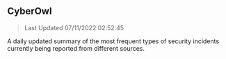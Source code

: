## CyberOwl 
> Last Updated 07/11/2022 02:52:45 


A daily updated summary of the most frequent types of security incidents currently being reported from different sources.

